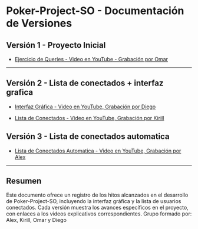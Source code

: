 # Poker-Project-SO - Documentación de Versiones

## Versión 1 - Proyecto Inicial

- [Ejercicio de Queries - Video en YouTube - Grabación por Omar](https://www.youtube.com/watch?v=uQp3AUzeZZ0)

---

## Versión 2 - Lista de conectados + interfaz grafica

- [Interfaz Gráfica - Video en YouTube, Grabación por Diego](https://youtu.be/k3PsX1AGdEY)

- [Lista de Conectados - Video en YouTube, Grabación por Kirill](https://youtu.be/lrq0H9zfqRg)

## Versión 3 - Lista de conectados automatica

- [Lista de Conectados Automatica - Video en YouTube, Grabación por Alex](https://youtu.be/a0Ts37mjHMM)

---

## Resumen

Este documento ofrece un registro de los hitos alcanzados en el desarrollo de Poker-Project-SO, incluyendo la interfaz gráfica y la lista de usuarios conectados. Cada versión muestra los avances específicos en el proyecto, con enlaces a los videos explicativos correspondientes. 
Grupo formado por: Alex, Kirill, Omar y Diego
